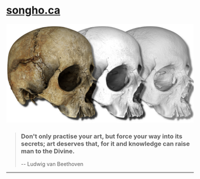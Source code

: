 # [songho.ca](http://www.songho.ca)

![Skull Image](/skull13.png)

> ### Don't only practise your art, but force your way into its secrets; art deserves that, for it and knowledge can raise man to the Divine.
> -- Ludwig van Beethoven

***


<!--
**songho/songho** is a ✨ _special_ ✨ repository because its `README.md` (this file) appears on your GitHub profile.

Here are some ideas to get you started:

- 🔭 I’m currently working on ...
- 🌱 I’m currently learning ...
- 👯 I’m looking to collaborate on ...
- 🤔 I’m looking for help with ...
- 💬 Ask me about ...
- 📫 How to reach me: ...
- 😄 Pronouns: ...
- ⚡ Fun fact: ...
-->
